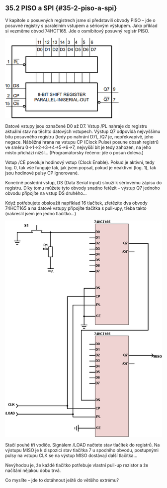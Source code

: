 ## 35.2 PISO a SPI {#35-2-piso-a-spi}

V kapitole o posuvných registrech jsme si představili obvody PISO – jde o posuvné registry s paralelním vstupem a sériovým výstupem. Jako příklad si vezměme obvod 74HCT165\. Jde o osmibitový posuvný registr PISO.

![385-1.png](images/000373.png)

Datové vstupy jsou označené D0 až D7\. Vstup /PL nahraje do registru aktuální stav na těchto datových vstupech. Výstup Q7 odpovídá nejvyššímu bitu posuvného registru (tedy po nahrání D7), /Q7 je, nepřekvapivě, jeho negace. Náběžná hrana na vstupu CP (Clock Pulse) posune obsah registrů ve směru 0-&gt;1-&gt;2-&gt;3-&gt;4-&gt;5-&gt;6-&gt;7, nejvyšší bit je tedy zahozen, na jeho místo přichází nižší… (Programátorsky řečeno: jde o posun doleva.)

Vstup /CE povoluje hodinový vstup (Clock Enable). Pokud je aktivní, tedy log. 0, tak vše funguje tak, jak jsem popsal, pokud je neaktivní (log. 1), tak jsou hodinové pulsy CP ignorované.

Konečně poslední vstup, DS (Data Serial input) slouží k sériovému zápisu do registru. Díky tomu můžete tyto obvody snadno řetězit – výstup Q7 jednoho obvodu připojíte na vstup DS druhého…

Když potřebujete obsloužit například 16 tlačítek, zřetězíte dva obvody 74HCT165 a na datové vstupy připojíte tlačítka s pull-upy, třeba takto (nakreslil jsem jen jedno tlačítko…)

![387-1.png](images/000233.png)

Stačí pouhé tři vodiče. Signálem /LOAD načtete stav tlačítek do registrů. Na výstupu MISO je k dispozici stav tlačítka 7 u spodního obvodu, postupnými pulsy na vstupu CLK se na výstup MISO dostávají další tlačítka…

Nevýhodou je, že každé tlačítko potřebuje vlastní pull-up rezistor a že načítání nějakou dobu trvá.

Co myslíte – jde to dotáhnout ještě do většího extrému?